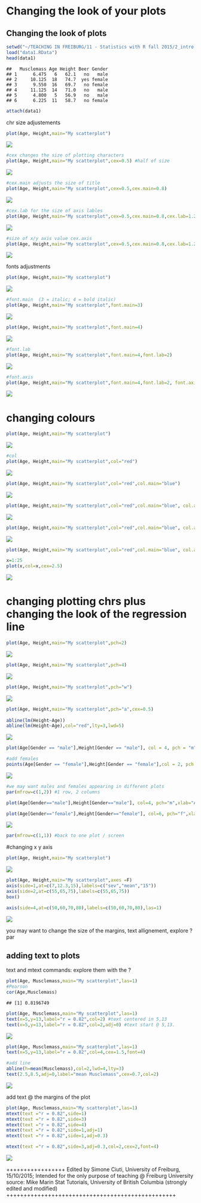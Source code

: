 # Changing the look of your plots

## Changing the look of plots

```r
setwd("~/TEACHING IN FREIBURG/11 - Statistics with R fall 2015/2_intro to very basic exploratory statistics")
load("data1.RData")
head(data1)
```

```
##   Musclemass Age Height Beer Gender
## 1      6.475   6   62.1   no   male
## 2     10.125  18   74.7  yes female
## 3      9.550  16   69.7   no female
## 4     11.125  14   71.0   no   male
## 5      4.800   5   56.9   no   male
## 6      6.225  11   58.7   no female
```

```r
attach(data1)
```

chr size adjustements

```r
plot(Age, Height,main="My scatterplot")
```

![](2_changing_the_look_of_your_plots_files/figure-html/unnamed-chunk-2-1.png) 

```r
#cex changes the size of plotting characters
plot(Age, Height,main="My scatterplot",cex=0.5) #half of size
```

![](2_changing_the_look_of_your_plots_files/figure-html/unnamed-chunk-2-2.png) 

```r
#cex.main adjusts the size of title
plot(Age, Height,main="My scatterplot",cex=0.5,cex.main=0.8)
```

![](2_changing_the_look_of_your_plots_files/figure-html/unnamed-chunk-2-3.png) 

```r
#cex.lab for the size of axis lables
plot(Age, Height,main="My scatterplot",cex=0.5,cex.main=0.8,cex.lab=1.2)
```

![](2_changing_the_look_of_your_plots_files/figure-html/unnamed-chunk-2-4.png) 

```r
#size of x/y axis value cex.axis
plot(Age, Height,main="My scatterplot",cex=0.5,cex.main=0.8,cex.lab=1.2,cex.axis=1.2)
```

![](2_changing_the_look_of_your_plots_files/figure-html/unnamed-chunk-2-5.png) 

fonts adjustments

```r
plot(Age, Height,main="My scatterplot")
```

![](2_changing_the_look_of_your_plots_files/figure-html/unnamed-chunk-3-1.png) 

```r
#font.main  (3 = italic; 4 = bold italic)
plot(Age, Height,main="My scatterplot",font.main=3)
```

![](2_changing_the_look_of_your_plots_files/figure-html/unnamed-chunk-3-2.png) 

```r
plot(Age, Height,main="My scatterplot",font.main=4)
```

![](2_changing_the_look_of_your_plots_files/figure-html/unnamed-chunk-3-3.png) 

```r
#font.lab
plot(Age, Height,main="My scatterplot",font.main=4,font.lab=2)
```

![](2_changing_the_look_of_your_plots_files/figure-html/unnamed-chunk-3-4.png) 

```r
#font.axis
plot(Age, Height,main="My scatterplot",font.main=4,font.lab=2, font.axis=2)
```

![](2_changing_the_look_of_your_plots_files/figure-html/unnamed-chunk-3-5.png) 

# changing colours

```r
plot(Age, Height,main="My scatterplot")
```

![](2_changing_the_look_of_your_plots_files/figure-html/unnamed-chunk-4-1.png) 

```r
#col
plot(Age, Height,main="My scatterplot",col="red")
```

![](2_changing_the_look_of_your_plots_files/figure-html/unnamed-chunk-4-2.png) 

```r
plot(Age, Height,main="My scatterplot",col="red",col.main="blue")
```

![](2_changing_the_look_of_your_plots_files/figure-html/unnamed-chunk-4-3.png) 

```r
plot(Age, Height,main="My scatterplot",col="red",col.main="blue", col.axis=12)
```

![](2_changing_the_look_of_your_plots_files/figure-html/unnamed-chunk-4-4.png) 

```r
plot(Age, Height,main="My scatterplot",col="red",col.main="blue", col.axis=12,col.lab="violet")
```

![](2_changing_the_look_of_your_plots_files/figure-html/unnamed-chunk-4-5.png) 

```r
plot(Age, Height,main="My scatterplot",col="red",col.main="blue", col.axis=12,col.lab="violet")

x=1:25
plot(x,col=x,cex=2.5)
```

![](2_changing_the_look_of_your_plots_files/figure-html/unnamed-chunk-4-6.png) 

# changing plotting chrs plus changing the look of the regression line

```r
plot(Age, Height,main="My scatterplot",pch=2)
```

![](2_changing_the_look_of_your_plots_files/figure-html/unnamed-chunk-5-1.png) 

```r
plot(Age, Height,main="My scatterplot",pch=4)
```

![](2_changing_the_look_of_your_plots_files/figure-html/unnamed-chunk-5-2.png) 

```r
plot(Age, Height,main="My scatterplot",pch="w")
```

![](2_changing_the_look_of_your_plots_files/figure-html/unnamed-chunk-5-3.png) 

```r
plot(Age, Height,main="My scatterplot",pch="a",cex=0.5)
 
abline(lm(Height~Age))
abline(lm(Height~Age),col="red",lty=3,lwd=5)
```

![](2_changing_the_look_of_your_plots_files/figure-html/unnamed-chunk-5-4.png) 



```r
plot(Age[Gender == "male"],Height[Gender == "male"], col = 4, pch = "m",xlab = "Age",ylab = "Height",cex = 0.5,main = "Height vs Age")

#add females
points(Age[Gender == "female"],Height[Gender == "female"],col = 2, pch = "f",cex = 1.2)
```

![](2_changing_the_look_of_your_plots_files/figure-html/unnamed-chunk-6-1.png) 

```r
#we may want males and females appearing in different plots
par(mfrow=c(1,2)) #1 row, 2 columns

plot(Age[Gender=="male"],Height[Gender=="male"], col=4, pch="m",xlab="Age",ylab="Height",cex=0.5,main="Height vs Age for males",xlim=c(0,20), ylim=c(45,85))

plot(Age[Gender=="female"],Height[Gender=="female"], col=6, pch="f",xlab="Age",ylab="Height",cex=0.5,main="Height vs Age for females",xlim=c(0,20), ylim=c(45,85))
```

![](2_changing_the_look_of_your_plots_files/figure-html/unnamed-chunk-6-2.png) 

```r
par(mfrow=c(1,1)) #back to one plot / screen
```


#changing x y axis

```r
plot(Age, Height,main="My scatterplot")
```

![](2_changing_the_look_of_your_plots_files/figure-html/unnamed-chunk-7-1.png) 

```r
plot(Age, Height,main="My scatterplot",axes =F)
axis(side=1,at=c(7,12.3,15),labels=c("sev","mean","15"))
axis(side=2,at=c(55,65,75),labels=c(55,65,75))
box()

axis(side=4,at=c(50,60,70,80),labels=c(50,60,70,80),las=1)
```

![](2_changing_the_look_of_your_plots_files/figure-html/unnamed-chunk-7-2.png) 

you may want to change the size of the margins, text allignement, explore ?par

## adding text to plots

text and mtext commands: explore them with the ?

```r
plot(Age, Musclemass,main="My scatterplot",las=1)
#Pearson
cor(Age,Musclemass)
```

```
## [1] 0.8196749
```

```r
plot(Age, Musclemass,main="My scatterplot",las=1)
text(x=5,y=13,label="r = 0.82",col=2) #text centered in 5,13
text(x=5,y=13,label="r = 0.82",col=2,adj=0) #text start @ 5,13.
```

![](2_changing_the_look_of_your_plots_files/figure-html/unnamed-chunk-8-1.png) 


```r
plot(Age, Musclemass,main="My scatterplot",las=1)
text(x=5,y=13,label="r = 0.82",col=4,cex=1.5,font=4)

#add line
abline(h=mean(Musclemass),col=2,lwd=4,lty=3)
text(2.5,8.5,adj=0,label="mean Musclemass",cex=0.7,col=2)
```

![](2_changing_the_look_of_your_plots_files/figure-html/unnamed-chunk-9-1.png) 

add text @ the margins of the plot

```r
plot(Age, Musclemass,main="My scatterplot",las=1)
mtext(text ="r = 0.82",side=1)
mtext(text ="r = 0.82",side=3)
mtext(text ="r = 0.82",side=4)
mtext(text ="r = 0.82",side=1,adj=1)
mtext(text ="r = 0.82",side=1,adj=0.3)

mtext(text ="r = 0.82",side=3,adj=0.3,col=2,cex=2,font=4)
```

![](2_changing_the_look_of_your_plots_files/figure-html/unnamed-chunk-10-1.png) 



+++++++++++++++++
Edited by Simone Ciuti, University of Freiburg, 15/10/2015; 
Intended for the only purpose of teaching @ Freiburg University
source: Mike Marin Stat Tutorials, University of British Columbia (strongly edited and modified)
+++++++++++++++++++++++++++++++++++++++++++++++++
